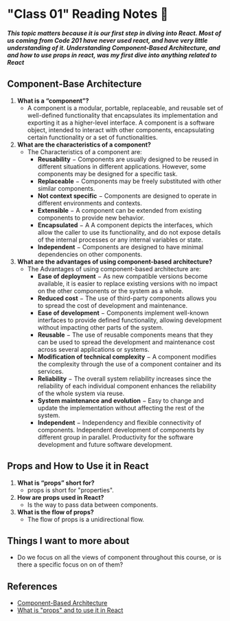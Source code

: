 # "Class 01" Reading Notes 📖

***This topic matters because it is our first step in diving into React. Most of us coming from Code 201 have never used react, and have very little understanding of it. Understanding Component-Based Architecture, and and how to use props in react, was my first dive into anything related to React***

## Component-Base Architecture

1. **What is a “component”?**
   - A component is a modular, portable, replaceable, and reusable set of well-defined functionality that encapsulates its implementation and exporting it as a higher-level interface. A component is a software object, intended to interact with other components, encapsulating certain functionality or a set of functionalities.
2. **What are the characteristics of a component?**
   - The Characteristics of a component are:
     - **Reusability** − Components are usually designed to be reused in different situations in different applications. However, some components may be designed for a specific task.
     - **Replaceable** − Components may be freely substituted with other similar components.
     - **Not context specific** − Components are designed to operate in different environments and contexts.
     - **Extensible** − A component can be extended from existing components to provide new behavior.
     - **Encapsulated** − A A component depicts the interfaces, which allow the caller to use its functionality, and do not expose details of the internal processes or any internal variables or state.
     - **Independent** − Components are designed to have minimal dependencies on other components.
3. **What are the advantages of using component-based architecture?**
   - The Advantages of using component-based architecture are:
     - **Ease of deployment** − As new compatible versions become available, it is easier to replace existing versions with no impact on the other components or the system as a whole.
     - **Reduced cost** − The use of third-party components allows you to spread the cost of development and maintenance.
     - **Ease of development** − Components implement well-known interfaces to provide defined functionality, allowing development without impacting other parts of the system.
     - **Reusable** − The use of reusable components means that they can be used to spread the development and maintenance cost across several applications or systems.
     - **Modification of technical complexity** − A component modifies the complexity through the use of a component container and its services.
     - **Reliability** − The overall system reliability increases since the reliability of each individual component enhances the reliability of the whole system via reuse.
     - **System maintenance and evolution** − Easy to change and update the implementation without affecting the rest of the system.
     - **Independent** − Independency and flexible connectivity of components. Independent development of components by different group in parallel. Productivity for the software development and future software development.

## Props and How to Use it in React

1. **What is “props” short for?**
   - props is short for "properties".
2. **How are props used in React?**
   - Is the way to pass data between components.
3. **What is the flow of props?**
   - The flow of props is a unidirectional flow.

## Things I want to more about

- Do we focus on all the views of component throughout this course, or is there a specific focus on on of them?

## References

- [Component-Based Architecture](https://www.tutorialspoint.com/software_architecture_design/component_based_architecture.htm)
- [What is "props" and to use it in React](https://itnext.io/what-is-props-and-how-to-use-it-in-react-da307f500da0)

